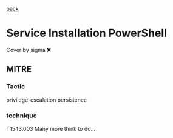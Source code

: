[back](../index.md)
# Service Installation PowerShell
Cover by sigma :x: 
## MITRE
### Tactic
privilege-escalation
persistence
### technique
T1543.003
Many more think to do...
